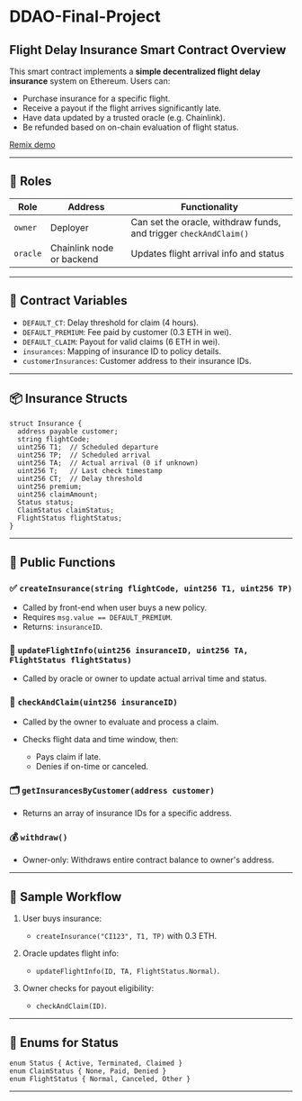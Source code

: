 # DDAO-Final-Project


## Flight Delay Insurance Smart Contract Overview

This smart contract implements a **simple decentralized flight delay insurance** system on Ethereum. Users can:

* Purchase insurance for a specific flight.
* Receive a payout if the flight arrives significantly late.
* Have data updated by a trusted oracle (e.g. Chainlink).
* Be refunded based on on-chain evaluation of flight status.

[Remix demo](https://docs.google.com/presentation/d/17anx4L4A_kWIidtTais4Rj12T75dhY_wYESPzIpbIWo/edit?usp=sharing)

---

## 🔐 Roles

| Role     | Address                   | Functionality                                                     |
| -------- | ------------------------- | ----------------------------------------------------------------- |
| `owner`  | Deployer                  | Can set the oracle, withdraw funds, and trigger `checkAndClaim()` |
| `oracle` | Chainlink node or backend | Updates flight arrival info and status                            |

---

## 📄 Contract Variables

* `DEFAULT_CT`: Delay threshold for claim (4 hours).
* `DEFAULT_PREMIUM`: Fee paid by customer (0.3 ETH in wei).
* `DEFAULT_CLAIM`: Payout for valid claims (6 ETH in wei).
* `insurances`: Mapping of insurance ID to policy details.
* `customerInsurances`: Customer address to their insurance IDs.

---

## 📦 Insurance Structs

```solidity
struct Insurance {
  address payable customer;
  string flightCode;
  uint256 T1;  // Scheduled departure
  uint256 TP;  // Scheduled arrival
  uint256 TA;  // Actual arrival (0 if unknown)
  uint256 T;   // Last check timestamp
  uint256 CT;  // Delay threshold
  uint256 premium;
  uint256 claimAmount;
  Status status;
  ClaimStatus claimStatus;
  FlightStatus flightStatus;
}
```

---

## 📜 Public Functions

### ✅ `createInsurance(string flightCode, uint256 T1, uint256 TP)`

* Called by front-end when user buys a new policy.
* Requires `msg.value == DEFAULT_PREMIUM`.
* Returns: `insuranceID`.

### 📡 `updateFlightInfo(uint256 insuranceID, uint256 TA, FlightStatus flightStatus)`

* Called by oracle or owner to update actual arrival time and status.

### 🧾 `checkAndClaim(uint256 insuranceID)`

* Called by the owner to evaluate and process a claim.
* Checks flight data and time window, then:

  * Pays claim if late.
  * Denies if on-time or canceled.

### 🗂 `getInsurancesByCustomer(address customer)`

* Returns an array of insurance IDs for a specific address.

### 💰 `withdraw()`

* Owner-only: Withdraws entire contract balance to owner's address.

---

## 🧪 Sample Workflow

1. User buys insurance:

   * `createInsurance("CI123", T1, TP)` with 0.3 ETH.
2. Oracle updates flight info:

   * `updateFlightInfo(ID, TA, FlightStatus.Normal)`.
3. Owner checks for payout eligibility:

   * `checkAndClaim(ID)`.

---

## 📜 Enums for Status

```solidity
enum Status { Active, Terminated, Claimed }
enum ClaimStatus { None, Paid, Denied }
enum FlightStatus { Normal, Canceled, Other }
```

---

